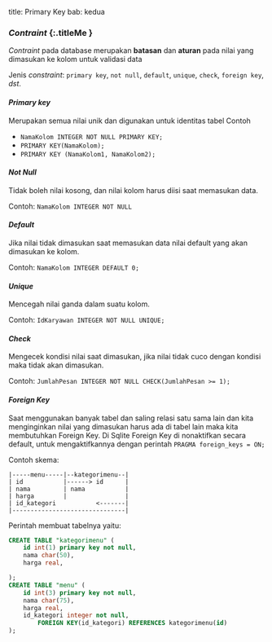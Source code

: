 title: Primary Key
bab: kedua

### <i class="fa fa-info-circle"></i> _Contraint_ {:.titleMe }

_Contraint_ pada database merupakan __batasan__ dan __aturan__ pada nilai yang dimasukan ke kolom untuk validasi data

Jenis _constraint_: `primary key`, `not null`, `default`, `unique`, `check`, `foreign key`, _dst_.

#### _Primary key_

Merupakan semua nilai unik dan digunakan untuk identitas tabel
Contoh

- `NamaKolom INTEGER NOT NULL PRIMARY KEY;`
- `PRIMARY KEY(NamaKolom);`
- `PRIMARY KEY (NamaKolom1, NamaKolom2);`

#### _Not Null_

Tidak boleh nilai kosong, dan nilai kolom harus diisi saat memasukan data.

Contoh: `NamaKolom INTEGER NOT NULL`

#### _Default_

Jika nilai tidak dimasukan saat memasukan data nilai default yang akan dimasukan ke kolom.

Contoh: `NamaKolom INTEGER DEFAULT 0;`

#### _Unique_

Mencegah nilai ganda dalam suatu kolom.

Contoh: `IdKaryawan INTEGER NOT NULL UNIQUE;`

#### _Check_

Mengecek kondisi nilai saat dimasukan, jika nilai tidak cuco dengan kondisi maka tidak akan dimasukan.

Contoh: `JumlahPesan INTEGER NOT NULL CHECK(JumlahPesan >= 1);`

#### _Foreign Key_

Saat menggunakan banyak tabel dan saling relasi satu sama lain dan kita menginginkan nilai yang dimasukan harus ada di tabel lain maka kita membutuhkan Foreign Key.
Di Sqlite Foreign Key di nonaktifkan secara default, untuk mengaktifkannya dengan perintah `PRAGMA foreign_keys = ON;`

Contoh skema:
```
|-----menu-----|--kategorimenu--|
| id           |------> id      |
| nama         | nama           |
| harga        |                |
| id_kategori           <-------|
|-------------------------------|
```

Perintah membuat tabelnya yaitu:
```sql
CREATE TABLE "kategorimenu" (
	id int(1) primary key not null,
	nama char(50),
	harga real,

);
CREATE TABLE "menu" (
	id int(3) primary key not null,
	nama char(75),
	harga real,
	id_kategori integer not null,
	    FOREIGN KEY(id_kategori) REFERENCES kategorimenu(id)
);
```

